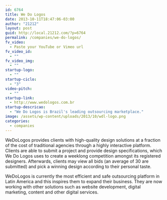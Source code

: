 ```yaml
---
id: 6764
title: We Do Logos
date: 2013-10-11T18:47:06-03:00
author: "21212"
layout: post
guid: http://local.21212.com/?p=6764
permalink: /companies/we-do-logos/
fv_video:
  - Paste your YouTube or Vimeo url
fv_video_id:
  - ""
fv_video_img:
  - ""
startup-logo:
  - ""
startup-ciclo:
  - "3"
video-pitch:
  - ""
startup-link:
  - http://www.wedologos.com.br
startup-descricao:
  - "We Do Logos is Brazil's leading outsourcing marketplace."
image: /assets/wp-content/uploads/2013/10/wdl-logo.png
categories:
  - companies
---
```

WeDoLogos provides clients with high-quality design solutions at a fraction of the cost of traditional agencies through a highly interactive platform. Clients are able to submit a project and provide design specifications, which We Do Logos uses to create a weeklong competition amongst its registered designers. Afterwards, clients may view all bids (an average of 30 are submitted) and pick a winning design according to their personal taste.

WeDoLogos is currently the most efficient and safe outsourcing platform in Latin America and this inspires them to expand their business. They are now working with other solutions such as website development, digital marketing, content and other digital services.